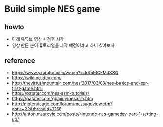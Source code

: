# Build simple NES game

## howto

- 아래 유튜브 영상 시청후 시작
- 영상 만든 분이 튜토리얼을 제작 예정이라고 하니 찾아보자

## reference 

- https://www.youtube.com/watch?v=kXbMCKMJXXQ
- https://wiki.nesdev.com/
- http://thevirtualmountain.com/nes/2017/03/08/nes-basics-and-our-first-game.html
- https://patater.com/nes-asm-tutorials/
- https://patater.com/gbaguy/nesasm.htm
- http://nintendoage.com/forum/messageview.cfm?catid=22&threadid=7155
- http://anton.maurovic.com/posts/nintendo-nes-gamedev-part-1-setting-up/

